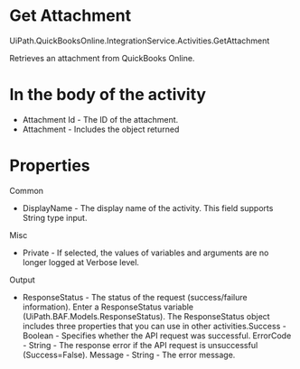 ﻿# Get Attachment

UiPath.QuickBooksOnline.IntegrationService.Activities.GetAttachment

Retrieves an attachment from QuickBooks Online.

# In the body of the activity

* Attachment Id - The ID of the attachment.
* Attachment - Includes the object returned

# Properties

Common

* DisplayName - The display name of the activity. This field supports String type input.

Misc

* Private - If selected, the values of variables and arguments are no longer logged at Verbose level.

Output

* ResponseStatus - The status of the request (success/failure information). Enter a ResponseStatus variable (UiPath.BAF.Models.ResponseStatus). The ResponseStatus object includes three properties that you can use in other activities.Success - Boolean - Specifies whether the API request was successful. ErrorCode - String - The response error if the API request is unsuccessful (Success=False). Message - String - The error message.
